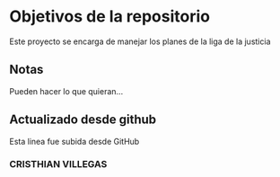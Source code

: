 # Objetivos de la repositorio

Este proyecto se encarga de manejar los planes de la liga de la justicia


## Notas
Pueden hacer lo que quieran...

## Actualizado desde github
Esta linea fue subida desde GitHub

### CRISTHIAN VILLEGAS
